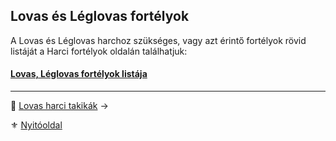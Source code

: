 ## Lovas és Léglovas fortélyok

A Lovas és Léglovas harchoz szükséges, vagy azt érintő fortélyok rövid listáját a Harci fortélyok oldalán találhatjuk:
#### [Lovas, Léglovas fortélyok listája](044_harci_fortelyok.md#lovas-fortélyok)

---

🔗 [Lovas harci takikák](067_03_lovas_harci_taktikak.md) →

⚜️ [Nyitóoldal](start.md#6-harcrendszer-%EF%B8%8F)
